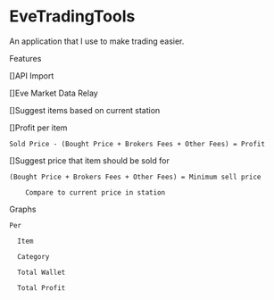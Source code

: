 EveTradingTools
===============

An application that I use to make trading easier.


Features

  []API Import
  
  []Eve Market Data Relay
  
  []Suggest items based on current station
  
  []Profit per item
  
    Sold Price - (Bought Price + Brokers Fees + Other Fees) = Profit
    
  []Suggest price that item should be sold for
  
    (Bought Price + Brokers Fees + Other Fees) = Minimum sell price
    
        Compare to current price in station
        
  Graphs
  
    Per
  
      Item
    
      Category
  
      Total Wallet
     
      Total Profit
    
  
